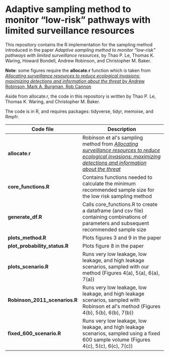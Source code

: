 # Adaptive sampling method to monitor “low-risk” pathways with limited surveillance resources

This repository contains the R implementation for the sampling method introduced in the paper *Adaptive sampling method to monitor “low-risk” pathways with limited surveillance resources*, by Thao P. Le, Thomas K. Waring, Howard Bondell, Andrew Robinson, and Christopher M. Baker.

**Note**: some figures require the **allocate.r** function which is taken from [*Allocating surveillance resources to reduce ecological invasions: maximizing detections and information about the threat* by Andrew Robinson, Mark A. Burgman, Rob Cannon](https://doi.org/10.1890/10-0195.1)

Aside from allocate.r, the code in this repository is written by Thao P. Le, Thomas K. Waring, and Christopher M. Baker.

The code is in R, and requires packages: tidyverse,  tidyr, memoise, and Rmpfr.

| Code file | Description |
| --------- | ---------- |
|**allocate.r** | Robinson et al's sampling method from [*Allocating surveillance resources to reduce ecological invasions: maximizing detections and information about the threat*](https://doi.org/10.1890/10-0195.1) |
|**core_functions.R** | Contains functions needed to calculate the minimum recommended sample size for the low risk sampling method |
|**generate_df.R** | Calls core_functions.R to create a dataframe (and csv file) containing combinations of parameters and subsequent recommended sample size |
| **plots_method.R** | Plots figures 3 and 9 in the paper |
| **plot_probability_status.R** | Plots figure 8 in the paper |
| **plots_scenario.R** | Runs very low leakage, low leakage, and high leakage scenarios, sampled with our method (Figures 4(a), 5(a), 6(a), 7(a)) |
|**Robinson_2011_scenarios.R** | Runs very low leakage, low leakage, and high leakage scenarios, sampled with Robinson et al's method (Figures 4(b), 5(b), 6(b), 7(b)) | 
| **fixed_600_scenario.R** | Runs very low leakage, low leakage, and high leakage scenarios, sampled using a fixed 600 sample volume (Figures 4(c), 5(c), 6(c), 7(c)) | 
